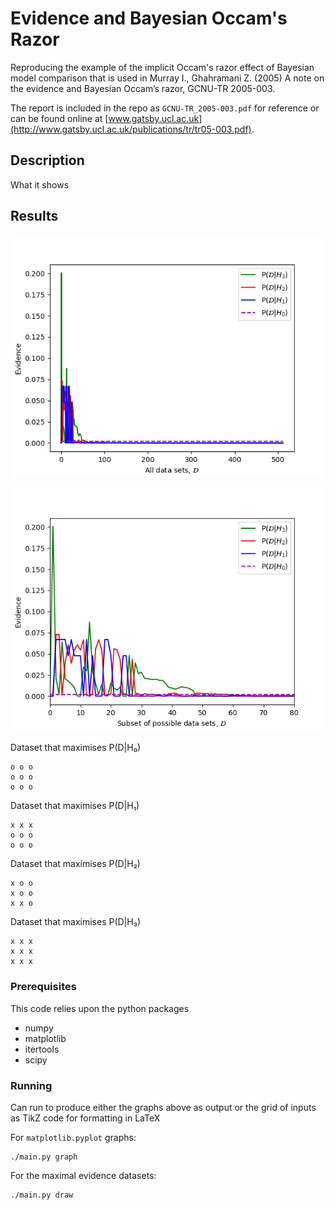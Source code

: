# Evidence and Bayesian Occam's Razor

Reproducing the example of the implicit Occam's razor effect of Bayesian model
comparison that is used in Murray I., Ghahramani Z. (2005) A note on the
evidence and Bayesian Occam’s razor, GCNU-TR 2005-003.

The report is included in the repo as `GCNU-TR_2005-003.pdf` for reference or
can be found online at
[www.gatsby.ucl.ac.uk](http://www.gatsby.ucl.ac.uk/publications/tr/tr05-003.pdf).

## Description

What it shows

## Results

![All data sets](all_data_sets.png)

![Subset data sets](subset_data_sets.png)

Dataset that maximises P(D|H&#8320;)
```
o o o 
o o o 
o o o 
```

Dataset that maximises P(D|H&#8321;)
```
x x x 
o o o 
o o o 
```

Dataset that maximises P(D|H&#8322;)
```
x o o 
x o o 
x x o 
```

Dataset that maximises P(D|H&#8323;)
```
x x x 
x x x 
x x x 
```

### Prerequisites

This code relies upon the python packages
* numpy
* matplotlib
* itertools
* scipy

### Running

Can run to produce either the graphs above as output or the grid of inputs as
TikZ code for formatting in LaTeX

For `matplotlib.pyplot` graphs:

```
./main.py graph
```

For the maximal evidence datasets:

```
./main.py draw
```
